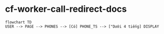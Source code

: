 # cf-worker-call-redirect-docs

```mermaid
flowchart TD
USER --> PAGE --> PHONES --> [Có] PHONE_TS --> ["Dưới 4 tiếng] DISPLAY


```
